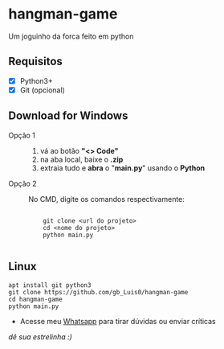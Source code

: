 # hangman-game

Um joguinho da forca feito em python

## Requisitos

- [x] Python3+
- [x] Git (opcional)

## Download for Windows

<dl>
    <dt> Opção 1
    <dd>
    <ol>
        <li> vá ao botão <b>"<> Code"</b>
        <li> na aba local, baixe o <b>.zip</b>
        <li> extraia tudo e <b>abra</b> o "<b>main.py</b>" usando o <b>Python</b>
    </ol>
    <dt> Opção 2
    <dd>
    <p>No CMD, digite os comandos respectivamente:</p>
    <code>
    git clone &lturl do projeto&gt
    cd &ltnome do projeto&gt
    python main.py
    </code>
</dl>

## Linux
```
apt install git python3
git clone https://github.com/gb_Luis0/hangman-game
cd hangman-game
python main.py
```

- Acesse meu [Whatsapp](http://wa.me/559885267746) para tirar dúvidas ou enviar críticas

_dê sua estrelinha :)_
